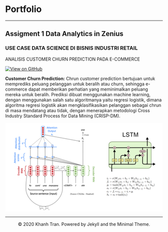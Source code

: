 # Portfolio
---
## Assigment 1 Data Analytics in Zenius

### USE CASE DATA SCIENCE DI BISNIS INDUSTRI RETAIL

ANALISIS CUSTOMER CHURN PREDICTION PADA E-COMMERCE

[![View on GitHub](https://img.shields.io/badge/GitHub-View_on_GitHub-blue?logo=GitHub)](https://github.com/zakkyahh/Use-Case-Data-Science)

**Customer Churn Prediction:** Chrun customer prediction bertujuan untuk memprediks peluang pelanggan untuk beralih atau churn, sehingga e-commerce dapat memberikan perhatian yang meminimalkan peluang mereka untuk beralih. Prediksi dibuat menggunakan machine learning, dengan menggunakan salah satu algoritmanya yaitu regresi logistik, dimana algoritma regresi logistik akan mengklasifikasikan pelanggan sebagai chrun di masa mendatang atau tidak, dengan menerapkan metodologi Cross Industry Standard Process for Data Mining (CRISP-DM).

<center><img src="images/nlp.png"/></center>

---
<center>© 2020 Khanh Tran. Powered by Jekyll and the Minimal Theme.</center>
